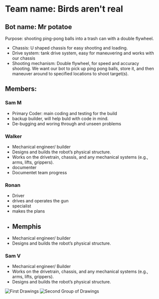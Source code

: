 #  Team name: Birds aren't real
## Bot name: Mr potatoe 
 Purpose: shooting ping-pong balls into a trash can with a double flywheel.
 * Chassis: U shaped chassis for easy shooting and loading.
 * Drive system: tank drive system, easy for maneuvering and works with our chassis
 * Shooting mechanism: Double flywheel, for speed and accuracy shooting.
 We want our bot to pick up ping pong balls, store it, and then maneuver around to specified locations to shoot target(s).

## Members:
### Sam M
*  Primary Coder: main coding and testing for the build
*  backup builder, will help buld with code in mind.
*  De-bugging and woring through and unseen problems
### Walker
* Mechanical engineer/ builder
* Designs and builds the robot’s physical structure.
* Works on the drivetrain, chassis, and any mechanical systems (e.g., arms, lifts, grippers).
* documenter
* Documentet team progress
### Ronan
* Driver
* drives and operates the gun
* specialist
* makes the plans
*  ## Memphis
* Mechanical engineer/ builder
* Designs and builds the robot’s physical structure.
### Sam V
* Mechanical engineer/ Builder
* Works on the drivetrain, chassis, and any mechanical systems (e.g., arms, lifts, grippers).
* Designs and builds the robot’s physical structure.

![First Drawings](https://github.com/user-attachments/assets/528eb90e-a6a7-4680-9db9-25cb488d34b1)
![Second Group of Drawings](https://github.com/user-attachments/assets/cf22a359-7096-438e-b8e8-2364a3b96f80)



